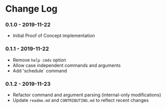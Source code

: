 # Change Log

### 0.1.0 - 2019-11-22

- Initial Proof of Concept implementation

### 0.1.1 - 2019-11-22

- Remove `help cmds` option
- Allow case independent commands and arguments
- Add 'schedule` command

### 0.1.2 - 2019-11-23

- Refactor command and argument parsing (internal-only modifications)
- Update `readme.md` and `CONTRIBUTING.md` to reflect recent changes
